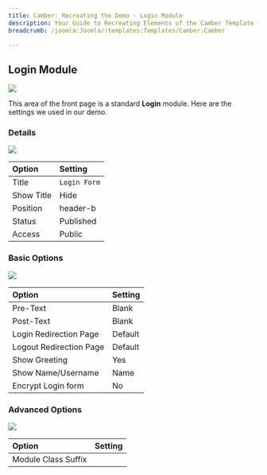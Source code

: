 ```yaml
---
title: Camber: Recreating the Demo - Login Module
description: Your Guide to Recreating Elements of the Camber Template for Joomla
breadcrumb: /joomla:Joomla/!templates:Templates/Camber:Camber

---
```


Login Module
-----

![][demo]

This area of the front page is a standard **Login** module. Here are the settings we used in our demo.

### Details

![][demo2]

| Option     | Setting         |  
| :--------- | :-------------- |  
| Title      | `Login Form`    |  
| Show Title | Hide            |  
| Position   | header-b        |  
| Status     | Published       |  
| Access     | Public          |  

### Basic Options

![][demo3]

| Option                  | Setting |  
| :---------------------- | :------ |  
| Pre-Text                | Blank   |  
| Post-Text               | Blank   |  
| Login Redirection Page  | Default |  
| Logout Redirection Page | Default |  
| Show Greeting           | Yes     |  
| Show Name/Username      | Name    |  
| Encrypt Login form      | No      |  

### Advanced Options

![][demo4]

| Option              | Setting                 |  
| :------------------ | :---------------------- |  
| Module Class Suffix |                         |  

[demo]: assets/demo_1.jpeg
[demo2]: assets/login_1.jpeg
[demo3]: assets/login_2.jpeg
[demo4]: assets/login_3.jpeg